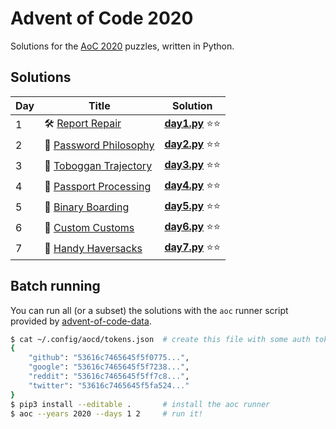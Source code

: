 # Advent of Code 2020

Solutions for the [AoC 2020](https://adventofcode.com/2020) puzzles, written in Python.

## Solutions

| Day | Title                                                         | Solution                                      |
|-----|---------------------------------------------------------------|-----------------------------------------------|
| 1   | 🛠️ [Report Repair](https://adventofcode.com/2020/day/1)       | **[day1.py](solutions/aoc2020/day1.py)** ⭐⭐ |
| 2   | 🔑 [Password Philosophy](https://adventofcode.com/2020/day/2) | **[day2.py](solutions/aoc2020/day2.py)** ⭐⭐ |
| 3   | 🚀 [Toboggan Trajectory](https://adventofcode.com/2020/day/3) | **[day3.py](solutions/aoc2020/day3.py)** ⭐⭐ |
| 4   | 🛂 [Passport Processing](https://adventofcode.com/2020/day/4) | **[day4.py](solutions/aoc2020/day4.py)** ⭐⭐ |
| 5   | 🎫 [Binary Boarding](https://adventofcode.com/2020/day/5)     | **[day5.py](solutions/aoc2020/day5.py)** ⭐⭐ |
| 6   | 🛃 [Custom Customs](https://adventofcode.com/2020/day/6)      | **[day6.py](solutions/aoc2020/day6.py)** ⭐⭐ |
| 7   | 🧳 [Handy Haversacks](https://adventofcode.com/2020/day/7)    | **[day7.py](solutions/aoc2020/day7.py)** ⭐⭐ |


## Batch running

You can run all (or a subset) the solutions with the `aoc` runner script 
provided by [advent-of-code-data](https://github.com/wimglenn/advent-of-code-data).


```bash
$ cat ~/.config/aocd/tokens.json  # create this file with some auth tokens
{
    "github": "53616c7465645f5f0775...",
    "google": "53616c7465645f5f7238...",
    "reddit": "53616c7465645f5ff7c8...",
    "twitter": "53616c7465645f5fa524..."
}
$ pip3 install --editable .       # install the aoc runner
$ aoc --years 2020 --days 1 2     # run it!
```
